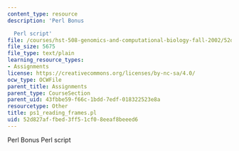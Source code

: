 ```yaml
---
content_type: resource
description: 'Perl Bonus

  Perl script'
file: /courses/hst-508-genomics-and-computational-biology-fall-2002/52d827affbed3ff51cf08eeaf8beeed6_ps1_reading_frames.pl
file_size: 5675
file_type: text/plain
learning_resource_types:
- Assignments
license: https://creativecommons.org/licenses/by-nc-sa/4.0/
ocw_type: OCWFile
parent_title: Assignments
parent_type: CourseSection
parent_uid: 43fbbe59-f66c-1bdd-7edf-018322523e8a
resourcetype: Other
title: ps1_reading_frames.pl
uid: 52d827af-fbed-3ff5-1cf0-8eeaf8beeed6
---
```

Perl Bonus
Perl script